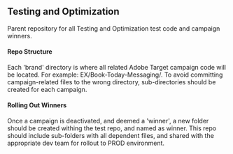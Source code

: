 # <h2>Testing and Optimization</h2>
Parent repository for all Testing and Optimization test code and campaign winners.

<h4>Repo Structure</h4>
Each 'brand' directory is where all related Adobe Target campaign code will be located. For example: EX/Book-Today-Messaging/. To avoid committing campaign-related files to the wrong directory, sub-directories should be created for each campaign.

<h4>Rolling Out Winners</h4>
Once a campaign is deactivated, and deemed a 'winner', a new folder should be created withing the test repo, and named as winner. This repo should include sub-folders with all dependent files, and shared with the appropriate dev team for rollout to PROD environment.
